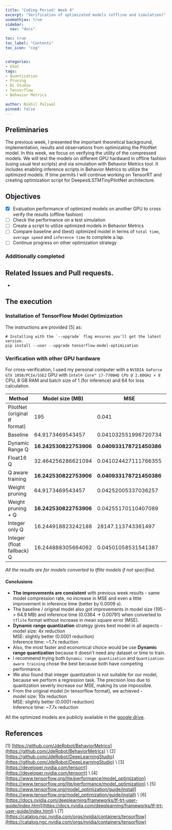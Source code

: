 ```yaml
---
title: "Coding Period: Week 4"
excerpt: "Verification of optimizated models (offline and simulation)"
usemathjax: true
sidebar:
  nav: "docs"

toc: true
toc_label: "Contents"
toc_icon: "cog"


categories:
- GSoC
tags:
- Quantization
- Pruning
- DL Studio
- Tensorflow
- Behavior Metrics

author: Nikhil Paliwal
pinned: false
---
```



## Preliminaries
The previous week, I presented the important theoretical background, implementation, results and observations from optimizating the PilotNet model. In this week, we focus on verifying the utility of the compressed models. We will test the models on different GPU hardward in offline fashion (using usual test scripts) and via simulation with Behavior Metrics tool. It includes enabling inference scripts in Behavior Metrics to utilize the optimized models. If time permits I will continue working on TensorRT and creating optimization script for DeepestLSTMTinyPilotNet architecture.  

## Objectives

- [X] Evaluation performance of optimized models on another GPU to cross verify the results (offline fashion)
- [ ] Check the performance on a test simulation 
- [ ] Create a script to utilize optimized models in Behavior Metrics
- [ ] Compare baseline and (best) optimized model in terms of `total time`, `average speed` and `inference time` to complete a lap.
- [ ] Continue progress on other optimization strategy
<!-- - [ ] Use Post-training quantization techniques to optimize DeepestLSTMTinyPilotNet -->

### Additionally completed
  <!-- - [X] Structured pruning  -->

## Related Issues and Pull requests.
<!-- * The code is requested to be add to official repository via PR #67 [Add support for baseline evaluation and model optimization](https://github.com/JdeRobot/DeepLearningStudio/pull/67) -->
* 

## The execution

### Installation of TensorFlow Model Optimization
The instructions are provided [5] as:
```
# Installing with the `--upgrade` flag ensures you'll get the latest version.
pip install --user --upgrade tensorflow-model-optimization
```

### Verification with other GPU hardware

For cross-verification, I used my personal computer with a `NVIDIA GeForce GTX 1050/PCIe/SSE2` GPU with `Intel® Core™ i7-7700HQ CPU @ 2.80GHz × 8 ` CPU, 8 GB RAM and batch size of 1 (for inference) and 64 for loss calculation.

Method  | Model size (MB) | MSE  | Inference time (s)
--- | --- | --- | --- 
PilotNet (original tf format) | 195 | 0.041 | 0.0364
Baseline | 64.9173469543457 | 0.041032551996720734 | 0.00682752537727356
Dynamic Range Q | **16.242530822753906** | **0.040933178721450386** | **0.004078796863555908**
Float16 Q | 32.464256286621094 | 0.041024427111766355 | 0.006837798833847046
Q aware training | **16.242530822753906** | **0.040933178721450386** | 0.004129417657852173
Weight pruning | 64.9173469543457 | 0.04252005337036257 | 0.006857085466384888
Weight pruning + Q | **16.242530822753906** | 0.04255170110407089 | 0.004178661823272705
Integer only Q | 16.244918823242188 | 28147.113743361497 | 0.00712398886680603
Integer (float fallback) Q | 16.244888305664062 | 0.04501058531541387 | 0.007014316082000732


*All the results are for models converted to tflite models if not specified.*

#### Conclusions
* **The improvements are consistent** with previous week results - same model compression rate, no increase in MSE and even a little improvement in inference time (better by 0.0009 s).
* The baseline / original model also got improvements in model size (195 -> 64.9 MB) and inference time (0.0364 -> 0.00791) when converted to `tflite` format without increase in mean square error (MSE).
* **Dynamic range quantization** strategy gives best model in all aspects - <br>
    model size: 4x reduction <br>
    MSE: slightly better (0.0001 reduction) <br>
    Inference time: ~1.7x reduction
* Also, the most faster and economical choice would be use **Dynamic range quantization** because it doesn't need any dataset or time to train.
* I recommend trying both `Dynamic range quantization` and `Quantization aware training` chose the best because both have competing performance.
* We also found that integer quantization is not suitable for our model, because we perform a regression task. The precision loss due to quantization severly increase our MSE, making its use impossible.
* From the original model (in tensorflow format), we achieved - <br>
    model size: 10x reduction <br>
    MSE: slightly better (0.0001 reduction) <br>
    Inference time: ~7.7x reduction

<!-- ### Experimental setup
For using the complete dataset, I need a more powerful machine. I used a Nvidia V100 GPU with 32GB memory. The batch size was 1024. All subsets of new datasets are used for experiment.   -->

All the optimized models are publicly available in the [google drive](https://drive.google.com/drive/folders/1j2nnmfvRdQF5Ypfv1p3QF2p2dpNbXzkt?usp=sharing).

## References

[1] [https://github.com/JdeRobot/BehaviorMetrics](https://github.com/JdeRobot/BehaviorMetrics) \\
[2] [https://github.com/JdeRobot/DeepLearningStudio](https://github.com/JdeRobot/DeepLearningStudio) \\
[3] [https://developer.nvidia.com/tensorrt](https://developer.nvidia.com/tensorrt) \\
[4] [https://www.tensorflow.org/lite/performance/model_optimization](https://www.tensorflow.org/lite/performance/model_optimization) \\
[5] [https://www.tensorflow.org/model_optimization/guide/install](https://www.tensorflow.org/model_optimization/guide/install) \\
[6] [https://docs.nvidia.com/deeplearning/frameworks/tf-trt-user-guide/index.html](https://docs.nvidia.com/deeplearning/frameworks/tf-trt-user-guide/index.html) \\
[7] [https://catalog.ngc.nvidia.com/orgs/nvidia/containers/tensorflow](https://catalog.ngc.nvidia.com/orgs/nvidia/containers/tensorflow) 
